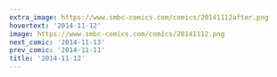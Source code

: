 ```yaml
---
extra_image: https://www.smbc-comics.com/comics/20141112after.png
hovertext: '2014-11-12'
image: https://www.smbc-comics.com/comics/20141112.png
next_comic: '2014-11-13'
prev_comic: '2014-11-11'
title: '2014-11-12'
---
```



